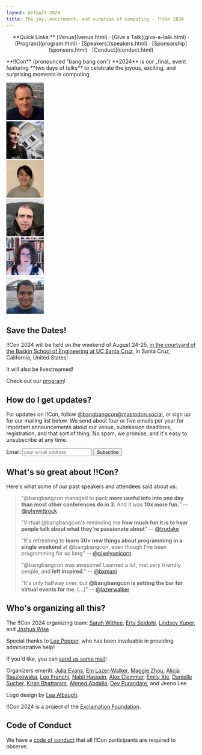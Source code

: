 ```yaml
---
layout: default-2024
title: The joy, excitement, and surprise of computing - !!Con 2024
---
```


<!--
haha look at you reading the source
you found me
what will you do now???? ?? ? ? ? ??
-->

<p style="text-align: center;">
  **Quick Links:**
  [Venue](venue.html)
  &middot;
  [Give a Talk](give-a-talk.html)
  &middot;
  [Program](program.html)
  &middot;
  [Speakers](speakers.html)
  &middot;
  [Sponsorship](sponsors.html)
  &middot;
  [Conduct](conduct.html)
</p>

<p id="blurb">**!!Con** (pronounced "bang bang con") **2024** is our _final_ event featuring **two days of talks** to celebrate the
joyous, exciting, and surprising moments in computing.
</p>

<div class="speaker-pics" markdown="0">
  <div><a href="speakers.html#bruce-waggoner"><img height="100" width="100" src="images/speakers/thumbnail/bruce-waggoner.png" alt="Bruce Waggoner" /></a></div>
  <div><a href="speakers.html#dawn-walker"><img height="100" width="100" src="images/speakers/thumbnail/dawn-walker.png" alt="Dawn Walker" /></a></div>
  <div><a href="speakers.html#devon-tao"><img height="100" width="100" src="images/speakers/thumbnail/devon-tao.png" alt="Devon Tao" /></a></div>
  <div><a href="speakers.html#julian-squires"><img height="100" width="100" src="images/speakers/thumbnail/julian-squires.png" alt="Julian Squires" /></a></div>
  <div><a href="speakers.html#nicole-tietz-sokolskaya"><img height="100" width="100" src="images/speakers/thumbnail/nicole-tietz-sokolskaya.png" alt="Nicole Tietz-Sokolskaya" /></a></div>
  <div><a href="speakers.html#vaibhav-sagar"><img height="100" width="100" src="images/speakers/thumbnail/vaibhav-sagar.png" alt="Vaibhav Sagar" /></a></div>
</div>

## Save the Dates!

!!Con 2024 will be held on the weekend of August 24-25, [in the courtyard of the Baskin School of Engineering at UC Santa Cruz](venue.html), in Santa Cruz, California, United States! 

It will also be livestreamed!

Check out our [program](program.html)!

## How do I get updates?

For updates on !!Con, follow
[@bangbangcon@mastodon.social](https://mastodon.social/@bangbangcon), or sign up
for our mailing list below.  We send about four or five emails per year for important announcements about our venue, 
submission deadlines, registration, and that sort of thing.  No spam, we promise, and it's easy to unsubscribe at any 
time.

<!-- Begin MailChimp Signup Form -->
<div id="mc_embed_signup">
<form action="https://bangbangcon.us3.list-manage.com/subscribe/post?u=37b924b9d7d71dc7aa1a52b4c&amp;id=9f9ec7c469" method="post" id="mc-embedded-subscribe-form" name="mc-embedded-subscribe-form" class="validate" target="_blank" style="background-color: inherit;" novalidate>
<div class="mc-field-group">
<label for="mce-EMAIL">Email:</label>
<input type="email" value="" name="EMAIL" class="required email" id="mce-EMAIL" placeholder='your email address'>
<input type="submit" value="Subscribe" name="subscribe" id="mc-embedded-subscribe" class="button">
</div>
<div id="mce-responses" class="clear">
<div class="response" id="mce-error-response" style="display:none"></div>
<div class="response" id="mce-success-response" style="display:none"></div>
</div>
<!-- real people should not fill this in and expect good things - do not remove this or risk form bot signups-->
<div style="position: absolute; left: -50020px;">
<label>"Don't fill this in, it's for bots!"
<input type="text" name="b_37b924b9d7d71dc7aa1a52b4c_9f9ec7c469" value="">
</label>
</div>
</form>
</div>

<a name="testimonials" id="testimonials"></a>

## What's so great about !!Con?

Here's what some of our past speakers and attendees said about us:

> "@bangbangcon managed to pack **more useful info into one day than most other conferences do in 3**. And it was **10x more fun.**"
> -- [@johnwittrock](https://twitter.com/johnwittrock/status/861206986448404481)
>
> "Virtual @bangbangcon's reminding me **how much fun it is to hear people
> talk about what they're passionate about**"
> -- [@trudake](https://twitter.com/trudake/status/1259231865212481537)
>
> "It's refreshing to **learn 30+ new things about programming in a single weekend** at @bangbangcon, even though I've been programming for so long"
> -- [@pixelyunicorn](https://twitter.com/pixelyunicorn/status/861690031370645504)
>
> "@bangbangcon was awesome!  Learned a lot, met very friendly people, and **left inspired**."
> -- [@bxmani](https://twitter.com/bxmani/status/861400448107937792)
>
> "It's only halfway over, but **@bangbangcon is setting the bar for virtual
> events for me**.  [...]"
> -- [@lazerwalker](https://twitter.com/lazerwalker/status/1259238259328237568)

<a name="organizers"></a>

## Who's organizing all this?

The !!Con 2024 organizing team:
[Sarah Withee](https://geekygirlsarah.com/links),
[Erty Seidohl](https://erty.me),
[Lindsey Kuper](http://decomposition.al/),
and [Joshua Wise](https://joshuawise.com/).

Special thanks to [Lee Pepper](https://sheerspite.ca/), who has been invaluable in providing administrative help!

If you'd like, you can [send us some mail](mailto:2024-organizers@exclamation.foundation)!

Organizers emeriti: [Julia Evans](https://jvns.ca),
[Em Lazer-Walker](https://twitter.com/lazerwalker),
[Maggie Zhou](https://twitter.com/zmagg), 
[Alicja Raszkowska](https://twitter.com/mamrotynka), 
[Leo Franchi](https://www.instagram.com/lfranchi), 
[Nabil Hassein](https://nabilhassein.github.io),
[Alex Clemmer](https://twitter.com/hausdorff_space),
[Emily Xie](https://twitter.com/emilyxxie), 
[Danielle Sucher](https://www.daniellesucher.com/), 
[Kiran Bhattaram](https://twitter.com/kiranb), 
[Ahmed Abdalla](https://twitter.com/simplyahmaz1ng),
[Dev Purandare](https://sincerely.dev), and
Jeena Lee.

Logo design by
[Lea Albaugh](http://lea.zone/).


!!Con 2024 is a project of the [Exclamation Foundation](https://exclamation.foundation).

## Code of Conduct

We have a [code of conduct](conduct.html) that all !!Con participants are required to observe.
